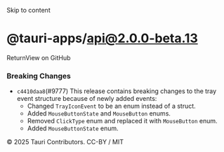 Skip to content
# @tauri-apps/api@2.0.0-beta.13
ReturnView on GitHub
### Breaking Changes
  * `c4410daa8`(#9777) This release contains breaking changes to the tray event structure because of newly added events:
    * Changed `TrayIconEvent` to be an enum instead of a struct.
    * Added `MouseButtonState` and `MouseButton` enums.
    * Removed `ClickType` enum and replaced it with `MouseButton` enum.
    * Added `MouseButtonState` enum.


© 2025 Tauri Contributors. CC-BY / MIT
